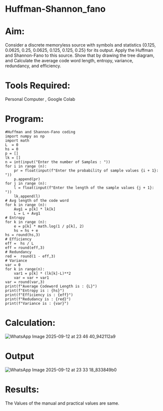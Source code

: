 # Huffman-Shannon_fano
# Aim:
Consider a discrete memoryless source with symbols and statistics {0.125, 0.0625, 0.25, 0.0625, 0.125, 0.125, 0.25} for its output. 
Apply the Huffman and Shannon-Fano to this source. 
Show that by drawing the tree diagram, and 
Calculate the average code word length, entropy, variance, redundancy, and efficiency.
# Tools Required:
Personal Computer , Google Colab 
# Program:
```
#Huffman and Shannon-Fano coding
import numpy as np
import math
L  = 0
hs = 0
p = []
lk = []
n = int(input("Enter the number of Samples : "))
for i in range (n):
    pr = float(input(f"Enter the probability of sample values {i + 1}: "))
    p.append(pr)
for j in range (n):
    l = float(input(f"Enter the length of the sample values {j + 1}: "))
    lk.append(l)
# Avg length of the code word
for k in range (n):
    Avg1 = p[k] * lk[k]
    L = L + Avg1
# Entropy
for k in range (n):
    e = p[k] * math.log(1 / p[k], 2)
    hs = hs + e
hs = round(hs,3)
# Efficiency
eff =  hs / L
eff = round(eff,3)
# Redundancy
red =  round(1 - eff,3)
# Variance
var = 0
for k in range(n):
    var1 = p[k] * (lk[k]-L)**2
    var = var + var1
var = round(var,3)
print(f"Average Codeword Length is : {L}")
print(f"Entropy is : {hs}")
print(f"Efficiency is : {eff}")
print(f"Redudancy is : {red}")
print(f"Variance is : {var}")
```
# Calculation:
![WhatsApp Image 2025-09-12 at 23 46 40_942112a9](https://github.com/user-attachments/assets/98498329-cd67-4c5f-a188-7ba3b3fb6c6f)

# Output
![WhatsApp Image 2025-09-12 at 23 33 18_833849b0](https://github.com/user-attachments/assets/307c4cec-43c6-4b95-abcb-5ffa1032fa9d)
 
# Results:
The Values of the manual and practical values are same.
